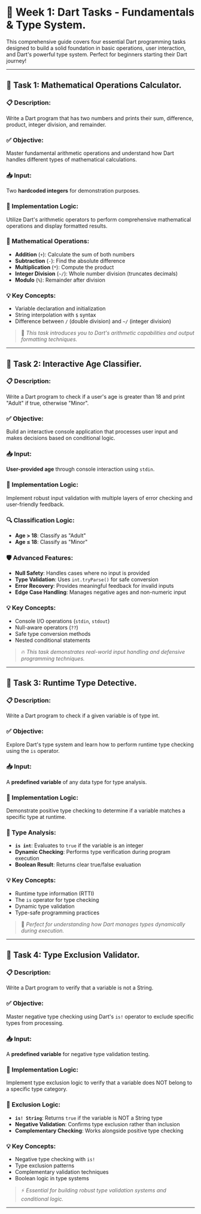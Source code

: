 # 📘 Week 1: Dart Tasks - Fundamentals & Type System.

This comprehensive guide covers four essential Dart programming tasks designed to build a solid foundation in basic operations, user interaction, and Dart's powerful type system. Perfect for beginners starting their Dart journey!

---

## 🎯 Task 1: Mathematical Operations Calculator.

### 📋 Description:

Write a Dart program that has two numbers and prints their sum, difference, product, integer division, and remainder.

### ✅ Objective:

Master fundamental arithmetic operations and understand how Dart handles different types of mathematical calculations.

### 📥 Input:

Two **hardcoded integers** for demonstration purposes.

### 🧠 Implementation Logic:

Utilize Dart's arithmetic operators to perform comprehensive mathematical operations and display formatted results.

### 🔢 Mathematical Operations:

- **Addition** (`+`): Calculate the sum of both numbers
- **Subtraction** (`-`): Find the absolute difference
- **Multiplication** (`*`): Compute the product
- **Integer Division** (`~/`): Whole number division (truncates decimals)
- **Modulo** (`%`): Remainder after division

### 💡 Key Concepts:

- Variable declaration and initialization
- String interpolation with `$` syntax
- Difference between `/` (double division) and `~/` (integer division)

> 🚀 _This task introduces you to Dart's arithmetic capabilities and output formatting techniques._

---

## 🎯 Task 2: Interactive Age Classifier.

### 📋 Description:

Write a Dart program to check if a user's age is greater than 18 and print "Adult" if true, otherwise "Minor".

### ✅ Objective:

Build an interactive console application that processes user input and makes decisions based on conditional logic.

### 📥 Input:

**User-provided age** through console interaction using `stdin`.

### 🧠 Implementation Logic:

Implement robust input validation with multiple layers of error checking and user-friendly feedback.

### 🔍 Classification Logic:

- **Age > 18**: Classify as "Adult"
- **Age ≤ 18**: Classify as "Minor"

### 🛡️ Advanced Features:

- **Null Safety**: Handles cases where no input is provided
- **Type Validation**: Uses `int.tryParse()` for safe conversion
- **Error Recovery**: Provides meaningful feedback for invalid inputs
- **Edge Case Handling**: Manages negative ages and non-numeric input

### 💡 Key Concepts:

- Console I/O operations (`stdin`, `stdout`)
- Null-aware operators (`??`)
- Safe type conversion methods
- Nested conditional statements

> 🔥 _This task demonstrates real-world input handling and defensive programming techniques._

---

## 🎯 Task 3: Runtime Type Detective.

### 📋 Description:

Write a Dart program to check if a given variable is of type int.

### ✅ Objective:

Explore Dart's type system and learn how to perform runtime type checking using the `is` operator.

### 📥 Input:

A **predefined variable** of any data type for type analysis.

### 🧠 Implementation Logic:

Demonstrate positive type checking to determine if a variable matches a specific type at runtime.

### 🔎 Type Analysis:

- **`is int`**: Evaluates to `true` if the variable is an integer
- **Dynamic Checking**: Performs type verification during program execution
- **Boolean Result**: Returns clear true/false evaluation

### 💡 Key Concepts:

- Runtime type information (RTTI)
- The `is` operator for type checking
- Dynamic type validation
- Type-safe programming practices

> 🎯 _Perfect for understanding how Dart manages types dynamically during execution._

---

## 🎯 Task 4: Type Exclusion Validator.

### 📋 Description:

Write a Dart program to verify that a variable is not a String.

### ✅ Objective:

Master negative type checking using Dart's `is!` operator to exclude specific types from processing.

### 📥 Input:

A **predefined variable** for negative type validation testing.

### 🧠 Implementation Logic:

Implement type exclusion logic to verify that a variable does NOT belong to a specific type category.

### 🚫 Exclusion Logic:

- **`is! String`**: Returns `true` if the variable is NOT a String type
- **Negative Validation**: Confirms type exclusion rather than inclusion
- **Complementary Checking**: Works alongside positive type checking

### 💡 Key Concepts:

- Negative type checking with `is!`
- Type exclusion patterns
- Complementary validation techniques
- Boolean logic in type systems

> ⚡ _Essential for building robust type validation systems and conditional logic._

---
